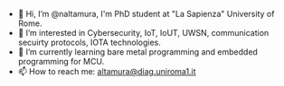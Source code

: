 - 👋 Hi, I’m @naltamura, I'm PhD student at "La Sapienza" University of Rome.
- 👀 I’m interested in Cybersecurity, IoT, IoUT, UWSN, communication secuirty protocols, IOTA technologies.
- 🌱 I’m currently learning bare metal programming and embedded programming for MCU.
- 📫 How to reach me: altamura@diag.uniroma1.it

<!---
naltamura/naltamura is a ✨ special ✨ repository because its `README.md` (this file) appears on your GitHub profile.
You can click the Preview link to take a look at your changes.
--->
